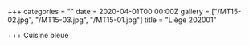+++
categories = ""
date = 2020-04-01T00:00:00Z
gallery = ["/MT15-02.jpg", "/MT15-03.jpg", "/MT15-01.jpg"]
title = "Liège 202001"

+++
Cuisine bleue